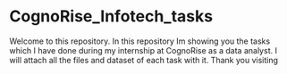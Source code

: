 # CognoRise_Infotech_tasks
Welcome to this repository. In this repository Im showing you the tasks which I have done during my internship at CognoRise
as a data analyst.
I will attach all the files and dataset of each task with it.
Thank you visiting
